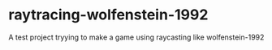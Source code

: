 # raytracing-wolfenstein-1992
A test project tryying to make a game using raycasting like wolfenstein-1992
